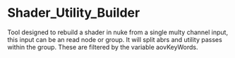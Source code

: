 # Shader_Utility_Builder

Tool designed to rebuild a shader in nuke from a single multy channel input, this input can be an read node or group.
It will split abrs and utility passes within the group. These are filtered by the variable aovKeyWords.
